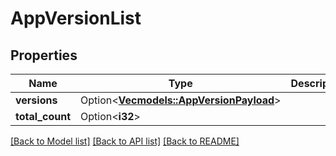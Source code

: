 # AppVersionList

## Properties

Name | Type | Description | Notes
------------ | ------------- | ------------- | -------------
**versions** | Option<[**Vec<models::AppVersionPayload>**](AppVersionPayload.md)> |  | [optional]
**total_count** | Option<**i32**> |  | [optional]

[[Back to Model list]](../README.md#documentation-for-models) [[Back to API list]](../README.md#documentation-for-api-endpoints) [[Back to README]](../README.md)


